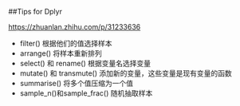 ##Tips for Dplyr

https://zhuanlan.zhihu.com/p/31233636

- filter() 根据他们的值选择样本  
- arrange() 将样本重新排列  
- select() 和 rename() 根据变量名选择变量  
- mutate() 和 transmute() 添加新的变量，这些变量是现有变量的函数  
- summarise() 将多个值压缩为一个值  
- sample_n()和sample_frac() 随机抽取样本  
